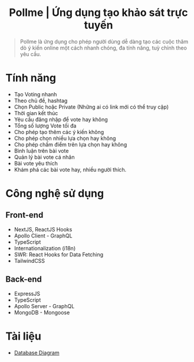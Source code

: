 <h1 align="center">Pollme | Ứng dụng tạo khảo sát trực tuyến</h1>

> Pollme là ứng dụng cho phép người dùng dễ dàng tạo các cuộc thăm dò ý kiến online một cách nhanh chóng, đa tính năng, tuỳ chỉnh theo yêu cầu.

# Tính năng

- Tạo Voting nhanh
- Theo chủ đề, hashtag
- Chọn Public hoặc Private (Những ai có link mới có thể truy cập)
- Thời gian kết thúc
- Yêu cầu đăng nhập để vote hay không
- Tổng số lượng Vote tối đa
- Cho phép tạo thêm các ý kiến không
- Cho phép chọn nhiều lựa chọn hay không
- Cho phép chấm điểm trên lựa chọn hay không
- Bình luận trên bài vote
- Quản lý bài vote cá nhân
- Bài vote yêu thích
- Khám phá các bài vote hay, nhiều người thích.

# Công nghệ sử dụng

## Front-end

- NextJS, ReactJS Hooks
- Apollo Client - GraphQL
- TypeScript
- Internationalization (i18n)
- SWR: React Hooks for Data Fetching
- TailwindCSS

## Back-end

- ExpressJS
- TypeScript
- Apollo Server - GraphQL
- MongoDB - Mongoose

# Tài liệu

- [Database Diagram](https://drive.google.com/file/d/1kEzxs0mTkGiLF9zthhjl3XdHnBhvAmcU/view?usp=sharing)
